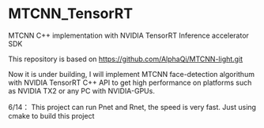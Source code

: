 # MTCNN_TensorRT
MTCNN C++ implementation with NVIDIA TensorRT Inference accelerator SDK

This repository is based on https://github.com/AlphaQi/MTCNN-light.git

Now it is under building, I will implement MTCNN face-detection algorithum with NVIDIA TensorRT C++ API to get high performance on platforms such as NVIDIA TX2 or any PC with NVIDIA-GPUs. 


6/14：
This project can run Pnet and Rnet, the speed is very fast. Just using cmake to build this project
